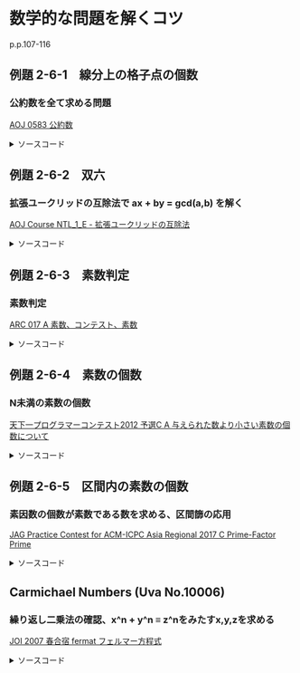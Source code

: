 # 数学的な問題を解くコツ

p.p.107-116

## 例題 2-6-1　線分上の格子点の個数

### 公約数を全て求める問題

[AOJ 0583 公約数](http://judge.u-aizu.ac.jp/onlinejudge/description.jsp?id=0583)

<details><summary>ソースコード</summary><div>

```C++
template<typename T> T gcd(T a, T b) {
    if (a < b) return gcd(b, a);
    T r;
    while ((r = a % b)) {
        a = b;
        b = r;
    }
    return b;
}

signed main()
{
    int n;
    cin >> n;
    vector<int> a(n);
    for (auto& ai : a) cin >> ai;

    int g = gcd(a[0], a[1]);
    if (n == 3) g = gcd(g, a[2]);

    int i = 1;
    while (i <= g) {
        if (g % i == 0) cout << i << '\n';
        i++;
    }
    return 0;
}
```

</div></details>

## 例題 2-6-2　双六

### 拡張ユークリッドの互除法で ax + by = gcd(a,b) を解く

[AOJ Course NTL_1_E - 拡張ユークリッドの互除法](http://judge.u-aizu.ac.jp/onlinejudge/description.jsp?id=NTL_1_E&lang=ja)

<details><summary>ソースコード</summary><div>

```C++
template<typename T> T extgcd(T a, T b, T& x, T& y) {
    T d = a;
    if (b != 0) {
        d = extgcd(b, a % b, y, x);
        y -= (a / b) * x;
    }
    else {
        x = 1; y = 0;
    }
    return d;
}

signed main()
{
    int a, b, x, y;
    cin >> a >> b;
    extgcd(a, b, x, y);
    cout << x << ' ' << y << '\n';
    return 0;
}
```

</div></details>

## 例題 2-6-3　素数判定

### 素数判定

[ARC 017 A 素数、コンテスト、素数](https://atcoder.jp/contests/arc017/tasks/arc017_1)

<details><summary>ソースコード</summary><div>

```C++
signed main()
{
    int N;
    cin >> N;

    int i = 2;
    while (i <= ceil(sqrt(N))) {
        if (N % i == 0) {
            cout << "NO\n";
            return 0;
        }
        i++;
    }
    cout << "YES\n";
    return 0;
}
```

</div></details>

## 例題 2-6-4　素数の個数

### N未満の素数の個数

[天下一プログラマーコンテスト2012 予選C A 与えられた数より小さい素数の個数について](https://atcoder.jp/contests/tenka1-2012-qualc/tasks/tenka1_2012_9)

<details><summary>ソースコード</summary><div>

```C++
template<typename T> T Eratosthenes(const T N) {
    std::vector<bool> is_prime(N + 1, true);
    T result = 0;
    T lim = ceil(sqrt(N));
    for (T i = 2; i <= lim; i++) {
        if (is_prime[i]) {
            for (T j = i * i; j <= N; j += i) is_prime[j] = false;
            result++;
        }
    }
    for (T i = lim + 1; i < N; i++) {
        if (is_prime[i]) result++;
    }
    return result;
}

signed main()
{
    int N;
    cin >> N;
    if (N < 3) cout << "0\n";
    else cout << Eratosthenes(N) <<"\n";
    return 0;
}
```

</div></details>

## 例題 2-6-5　区間内の素数の個数

### 素因数の個数が素数である数を求める、区間篩の応用

[JAG Practice Contest for ACM-ICPC Asia Regional 2017 C Prime-Factor Prime](https://atcoder.jp/contests/jag2017autumn/tasks/jag2017autumn_c)

<details><summary>ソースコード</summary><div>

```C++
std::vector<bool> is_prime;
std::vector<int> prime;
template<typename T> void Eratosthenes(const T N) {
    if (N < 2) {
        is_prime = std::vector<bool>(N + 1, false);
        prime = std::vector<T>();
        return;
    }
    is_prime = std::vector<bool>(N + 1, true);
    is_prime[0] = false;
    is_prime[1] = false;
    prime = std::vector<T>();
    T lim = ceil(sqrt(N));
    for (T i = 2; i <= lim; i++) {
        if (is_prime[i]) {
            for (T j = i * i; j <= N; j += i) is_prime[j] = false;
            prime.emplace_back(i);
        }
    }
    for (T i = lim + 1; i <= N; i++) {
        if (is_prime[i]) prime.emplace_back(i);
    }
}

std::vector<int> pfp_num;
template<typename T> void segment_sieve(const T a, const T b) {
    pfp_num = std::vector<T>(b - a, 1); // √xより大きいxの素因数は多くても1つ、その1つがあると仮定して初期値を設定
    T lim = ceil(sqrt(b));
    std::vector<bool> is_prime_small(lim, true);
    std::vector<int> vec(b - a, 0); // a~bの数字を持つ、素数で割っていく用
    for (T i = 2; i < lim; i++) {
        if (is_prime_small[i]) {
            for (T j = i * i; j < lim; j += i) is_prime_small[j] = false; // [2, √b)の篩
            for (T j = std::max(i, (a + i - 1) / i) * i; j < b; j += i) { // 区間篩の応用
                if (vec[j - a] == 0) vec[j - a] = j;
                while (vec[j-a] % i == 0) {
                    pfp_num[j - a]++;
                    vec[j - a] /= i;
                }
                if(vec[j-a] == 1) pfp_num[j - a]--; // 1になるまで割れたら√xより大きい素因数はないので1個減らす
            }
        }
    }
}

signed main() {
    int l, r;
    cin >> l >> r;

    segment_sieve(l, r+1);
    Eratosthenes(32); // 2^32 > 10^9 なのでr <= 10^9 では素因数の個数が32を超えることはない

    int ans = 0;
    for (auto& num : pfp_num) {
        if (is_prime[num]) ans++;
    }
    cout << ans << endl;
    return 0;
}
```

</div></details>

## Carmichael Numbers (Uva No.10006)

### 繰り返し二乗法の確認、x^n + y^n ≡ z^nをみたすx,y,zを求める

[JOI 2007 春合宿 fermat フェルマー方程式](https://atcoder.jp/contests/joisc2007/tasks/joisc2007_fermat)

<details><summary>ソースコード</summary><div>

```C++
// 繰り返し二乗法
// x^22 = x^(2^4) * x^(2^2) * x^(2^1)のように見なすことで高速にべき乗を計算する（22は2進数で10110）
template<typename T> T mod_pow(T x, T n, T mod) {
    T res = 1;
    while (n > 0) {
        if (n & 1) res = res * x % mod; // 最下位ビットが立っているときにx^(2^i)をかける
        x = x * x % mod;
        n >>= 1;
    }
    return res;
}

signed main() {
    uint64_t p, n;
    cin >> p >> n;

    vector<uint64_t> i_pow_n(p);
    vector<uint64_t> z(p, 0);
    uint64_t i = 0;
    while (i < p) {
        uint64_t tmp = mod_pow(i, n, p);
        i_pow_n[i] = tmp;
        z[tmp]++;
        i++;
    }

    uint64_t x = 0, y = 0, ans = 0;
    while (x < p) {
        y = x;
        // x = y は2倍したら重複するので先にやる
        ans += z[(i_pow_n[x] + i_pow_n[y]) % p];
        y++;
        while (y < p) {
            // x < y だけを試し、2倍して足すことでx > yもカバー
            ans += z[(i_pow_n[x] + i_pow_n[y]) % p] * 2;
            y++;
        }
        x++;
    }
    cout << ans << endl;

    return 0;
}
```

</div></details>
